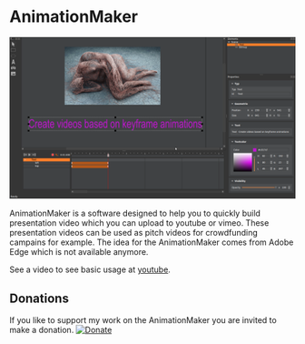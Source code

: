 # AnimationMaker

![Image](AnimationMaker.png) 

AnimationMaker is a software designed to help you to quickly build presentation video which you can upload to youtube or vimeo. These presentation videos can be used as pitch videos for crowdfunding campains for example.
The idea for the AnimationMaker comes from Adobe Edge which is not available anymore.

See a video to see basic usage at [youtube](https://www.youtube.com/watch?v=Ir7Lvd-O2aE).

## Donations
If you like to support my work on the AnimationMaker you are invited to make a donation.
[![Donate](https://img.shields.io/badge/Donate-PayPal-green.svg)](https://paypal.me/artanidos)



